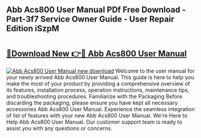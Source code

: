 ## Abb Acs800 User Manual PDf Free Download - Part-3f7 Service Owner Guide - User Repair Edition iSzpM

# <h2><a href="http://bc21632.oget.top/?id=Abb+Acs800+User+Manual">🔗Download New 👉🔴 Abb Acs800 User Manual</a></h2>

[![Abb Acs800 User Manual new download](https://i.imgur.com/5g1atiW.png)](http://bc21632.oget.top/?id=Abb+Acs800+User+Manual)
Welcome to the user manual for your newly arrived Abb Acs800 User Manual. This guide is here to help you make the most of your product by providing a comprehensive overview of its features, installation process, operation instructions, maintenance tips, and troubleshooting procedures. Familiarize with the Packaging Before discarding the packaging, please ensure you have kept all necessary accessories Abb Acs800 User Manual. Experience the seamless integration of list of features with your new Abb Acs800 User Manual. We're Here to Help Abb Acs800 User Manual. Our customer support team is ready to assist you with any questions or concerns.
